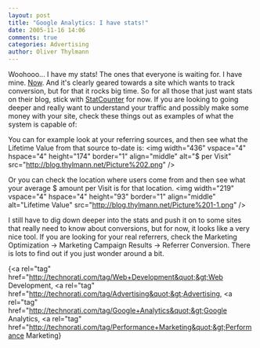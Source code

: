 ```yaml
---
layout: post
title: "Google Analytics: I have stats!"
date: 2005-11-16 14:06
comments: true
categories: Advertising
author: Oliver Thylmann
---
```







Woohooo... I have my stats! The ones that everyone is waiting for. I have mine. [Now](http://www.google.com/analytics). And it's clearly geared towards a site which wants to track conversion, but for that it rocks big time. So for all those that just want stats on their blog, stick with [StatCounter](http://statcounter.com) for now. If you are looking to going deeper and really want to understand your traffic and possibly make some money with your site, check these things out as examples of what the system is capable of:

You can for example look at your referring sources, and then see what the Lifetime Value from that source to-date is:
&lt;img width=&quot;436&quot; vspace=&quot;4&quot; hspace=&quot;4&quot; height=&quot;174&quot; border=&quot;1&quot; align=&quot;middle&quot; alt=&quot;$ per Visit&quot; src=&quot;http://blog.thylmann.net/Picture%202.png&quot; /&gt;

Or you can check the location where users come from and then see what your average $ amount per Visit is for that location.
&lt;img width=&quot;219&quot; vspace=&quot;4&quot; hspace=&quot;4&quot; height=&quot;93&quot; border=&quot;1&quot; align=&quot;middle&quot; alt=&quot;Lifetime Value&quot; src=&quot;http://blog.thylmann.net/Picture%201-1.png&quot; /&gt;

I still have to dig down deeper into the stats and push it on to some sites that really need to know about conversions, but for now, it looks like a very nice tool. If you are looking for your real referrers, check the Marketing Optimization -&gt; Marketing Campaign Results -&gt; Referrer Conversion. There is lots to find out if you just wonder around a bit.

{&lt;a rel=&quot;tag&quot; href=&quot;http://technorati.com/tag/Web+Development&quot;&gt;Web Development, &lt;a rel=&quot;tag&quot; href=&quot;http://technorati.com/tag/Advertising&quot;&gt;Advertising, &lt;a rel=&quot;tag&quot; href=&quot;http://technorati.com/tag/Google+Analytics&quot;&gt;Google Analytics, &lt;a rel=&quot;tag&quot; href=&quot;http://technorati.com/tag/Performance+Marketing&quot;&gt;Performance Marketing}

